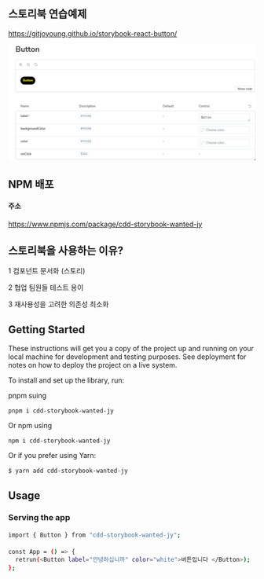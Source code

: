 ## 스토리북 연습예제 
https://gitjoyoung.github.io/storybook-react-button/
<br>


<img src="public\storybook.png" />

<br>





## NPM 배포

#### 주소
https://www.npmjs.com/package/cdd-storybook-wanted-jy





## 스토리북을 사용하는 이유?

1 컴포넌트 문서화 (스토리)

2 협업 팀원들 테스트 용이

3 재사용성을 고려한 의존성 최소화





## Getting Started

These instructions will get you a copy of the project up and running on your local machine for development and testing purposes. See deployment for notes on how to deploy the project on a live system.

To install and set up the library, run:

pnpm suing
```
pnpm i cdd-storybook-wanted-jy
```

Or npm using
```
npm i cdd-storybook-wanted-jy
```

Or if you prefer using Yarn:

```sh
$ yarn add cdd-storybook-wanted-jy
```

## Usage

### Serving the app

```sh
import { Button } from "cdd-storybook-wanted-jy";

const App = () => {
  retrun(<Button label="안녕하십니까" color="white">버튼입니다 </Button>);
};

```

